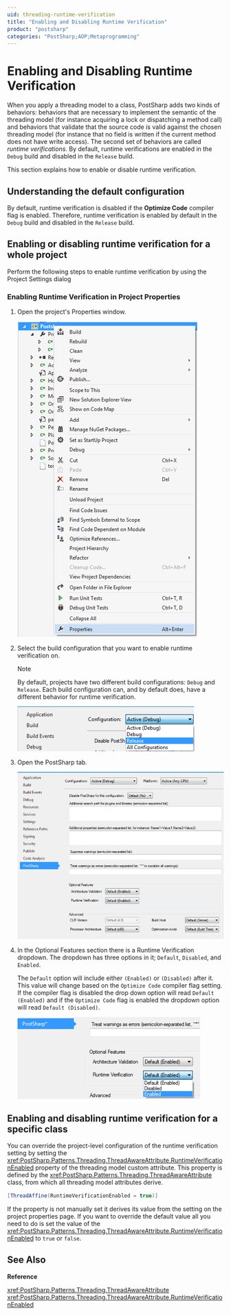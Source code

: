 ```yaml
---
uid: threading-runtime-verification
title: "Enabling and Disabling Runtime Verification"
product: "postsharp"
categories: "PostSharp;AOP;Metaprogramming"
---
```

# Enabling and Disabling Runtime Verification

When you apply a threading model to a class, PostSharp adds two kinds of behaviors: behaviors that are necessary to implement the semantic of the threading model (for instance acquiring a lock or dispatching a method call) and behaviors that validate that the source code is valid against the chosen threading model (for instance that no field is written if the current method does not have write access). The second set of behaviors are called *runtime verifications*. By default, runtime verifications are enabled in the `Debug` build and disabled in the `Release` build. 

This section explains how to enable or disable runtime verification.


## Understanding the default configuration

By default, runtime verification is disabled if the **Optimize Code** compiler flag is enabled. Therefore, runtime verification is enabled by default in the `Debug` build and disabled in the `Release` build. 


## Enabling or disabling runtime verification for a whole project

Perform the following steps to enable runtime verification by using the Project Settings dialog


### Enabling Runtime Verification in Project Properties

1. Open the project's Properties window.

    ![](runtimeverification1.png)


2. Select the build configuration that you want to enable runtime verification on.

    > [!NOTE]
    > By default, projects have two different build configurations: `Debug` and `Release`. Each build configuration can, and by default does, have a different behavior for runtime verification. 

    ![](runtimeverification3.png)


3. Open the PostSharp tab.

    ![](runtimeverification2.png)


4. In the Optional Features section there is a Runtime Verification dropdown. The dropdown has three options in it; `Default`, `Disabled`, and `Enabled`. 

    The `Default` option will include either `(Enabled)` or `(Disabled)` after it. This value will change based on the `Optimize Code` compiler flag setting. If the compiler flag is disabled the drop down option will read `Default (Enabled)` and if the `Optimize Code` flag is enabled the dropdown option will read `Default (Disabled)`. 

    ![](runtimeverification4.png)



## Enabling and disabling runtime verification for a specific class

You can override the project-level configuration of the runtime verification setting by setting the <xref:PostSharp.Patterns.Threading.ThreadAwareAttribute.RuntimeVerificationEnabled> property of the threading model custom attribute. This property is defined by the <xref:PostSharp.Patterns.Threading.ThreadAwareAttribute> class, from which all threading model attributes derive. 

```csharp
[ThreadAffine(RuntimeVerificationEnabled = true)]
```

If the property is not manually set it derives its value from the setting on the project properties page. If you want to override the default value all you need to do is set the value of the <xref:PostSharp.Patterns.Threading.ThreadAwareAttribute.RuntimeVerificationEnabled> to `true` or `false`. 

## See Also

**Reference**

<xref:PostSharp.Patterns.Threading.ThreadAwareAttribute>
<br><xref:PostSharp.Patterns.Threading.ThreadAwareAttribute.RuntimeVerificationEnabled>
<br>